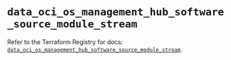 # `data_oci_os_management_hub_software_source_module_stream`

Refer to the Terraform Registry for docs: [`data_oci_os_management_hub_software_source_module_stream`](https://registry.terraform.io/providers/hashicorp/oci/7.19.0/docs/data-sources/os_management_hub_software_source_module_stream).
